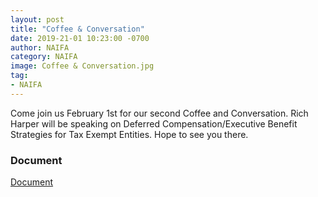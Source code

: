 ```yaml
---
layout: post
title: "Coffee & Conversation"
date: 2019-21-01 10:23:00 -0700
author: NAIFA
category: NAIFA
image: Coffee & Conversation.jpg
tag:
- NAIFA
---
```


Come join us February 1st for our second Coffee and Conversation.  Rich Harper will be speaking on Deferred Compensation/Executive Benefit Strategies for Tax Exempt Entities.  Hope to see you there.
### Document
[Document](images/posts/Feb.%20CC%20Invite.jpg)

